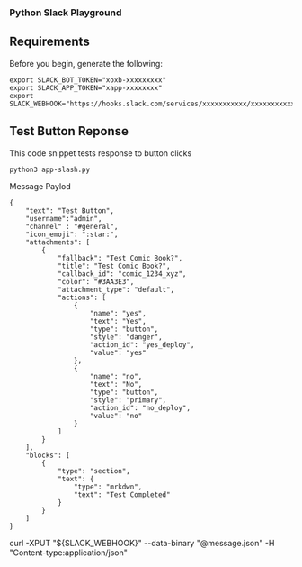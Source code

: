 ### Python Slack Playground
## Requirements
Before you begin, generate the following:
```
export SLACK_BOT_TOKEN="xoxb-xxxxxxxxx"
export SLACK_APP_TOKEN="xapp-xxxxxxxx"
export SLACK_WEBHOOK="https://hooks.slack.com/services/xxxxxxxxxxx/xxxxxxxxxxxxxxx/xxxxxxxxxxxxxxx"
```

## Test Button Reponse
This code snippet tests response to button clicks
```
python3 app-slash.py
```
Message Paylod
```
{
    "text": "Test Button",
    "username":"admin",
    "channel" : "#general",
    "icon_emoji": ":star:",
    "attachments": [
        {
            "fallback": "Test Comic Book?",
            "title": "Test Comic Book?",
            "callback_id": "comic_1234_xyz",
            "color": "#3AA3E3",
            "attachment_type": "default",
            "actions": [
                {
                    "name": "yes",
                    "text": "Yes",
                    "type": "button",
                    "style": "danger",
                    "action_id": "yes_deploy",
                    "value": "yes"
                },
                {
                    "name": "no",
                    "text": "No",
                    "type": "button",
                    "style": "primary",
                    "action_id": "no_deploy",
                    "value": "no"
                }
            ]
        }
    ],
    "blocks": [
    	{
    		"type": "section",
    		"text": {
    			"type": "mrkdwn",
    			"text": "Test Completed"
    		}
    	}
    ]
}
```
curl -XPUT "${SLACK_WEBHOOK}" --data-binary "@message.json" -H "Content-type:application/json"
